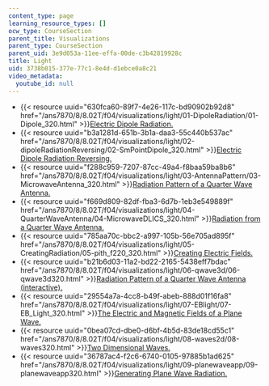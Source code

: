 ```yaml
---
content_type: page
learning_resource_types: []
ocw_type: CourseSection
parent_title: Visualizations
parent_type: CourseSection
parent_uid: 3e9d053a-11ee-effa-00de-c3b42819928c
title: Light
uid: 3738b015-377e-77c1-8e4d-d1ebce0a8c21
video_metadata:
  youtube_id: null
---
```


*   {{< resource uuid="630fca60-89f7-4e26-117c-bd90902b92d8" href="/ans7870/8/8.02T/f04/visualizations/light/01-DipoleRadiation/01-Dipole_320.html" >}}[Electric Dipole Radiation.](/ans7870/8/8.02T/f04/visualizations/light/01-DipoleRadiation/01-Dipole_320.html)
*   {{< resource uuid="b3a1281d-651b-3b1a-daa3-55c440b537ac" href="/ans7870/8/8.02T/f04/visualizations/light/02-dipoleRadiationReversing/02-SmPointDipole_320.html" >}}[Electric Dipole Radiation Reversing.](/ans7870/8/8.02T/f04/visualizations/light/02-dipoleRadiationReversing/02-SmPointDipole_320.html)
*   {{< resource uuid="f288c959-7207-87cc-49a4-f8baa59ba8b6" href="/ans7870/8/8.02T/f04/visualizations/light/03-AntennaPattern/03-MicrowaveAntenna_320.html" >}}[Radiation Pattern of a Quarter Wave Antenna.](/ans7870/8/8.02T/f04/visualizations/light/03-AntennaPattern/03-MicrowaveAntenna_320.html)
*   {{< resource uuid="f669d809-82df-fba3-6d7b-1eb3e549889f" href="/ans7870/8/8.02T/f04/visualizations/light/04-QuarterWaveAntenna/04-MicrowaveDLICS_320.html" >}}[Radiation from a Quarter Wave Antenna.](/ans7870/8/8.02T/f04/visualizations/light/04-QuarterWaveAntenna/04-MicrowaveDLICS_320.html)
*   {{< resource uuid="785aa70c-bbc2-a997-105b-56e705ad895f" href="/ans7870/8/8.02T/f04/visualizations/light/05-CreatingRadiation/05-pith_f220_320.html" >}}[Creating Electric Fields.](/ans7870/8/8.02T/f04/visualizations/light/05-CreatingRadiation/05-pith_f220_320.html)
*   {{< resource uuid="b21b6d03-11a2-bd22-2165-5438eff7bdac" href="/ans7870/8/8.02T/f04/visualizations/light/06-qwave3d/06-qwave3d320.html" >}}[Radiation Pattern of a Quarter Wave Antenna (interactive).](/ans7870/8/8.02T/f04/visualizations/light/06-qwave3d/06-qwave3d320.html)
*   {{< resource uuid="29554a7a-4cc8-b49f-abeb-888d01f16fa8" href="/ans7870/8/8.02T/f04/visualizations/light/07-EBlight/07-EB_Light_320.html" >}}[The Electric and Magnetic Fields of a Plane Wave.](/ans7870/8/8.02T/f04/visualizations/light/07-EBlight/07-EB_Light_320.html)
*   {{< resource uuid="0bea07cd-dbe0-d6bf-4b5d-83de18cd55c1" href="/ans7870/8/8.02T/f04/visualizations/light/08-waves2d/08-waves320.html" >}}[Two Dimensional Waves.](/ans7870/8/8.02T/f04/visualizations/light/08-waves2d/08-waves320.html)
*   {{< resource uuid="36787ac4-f2c6-6740-0105-97885b1ad625" href="/ans7870/8/8.02T/f04/visualizations/light/09-planewaveapp/09-planewaveapp320.html" >}}[Generating Plane Wave Radiation.](/ans7870/8/8.02T/f04/visualizations/light/09-planewaveapp/09-planewaveapp320.html)
